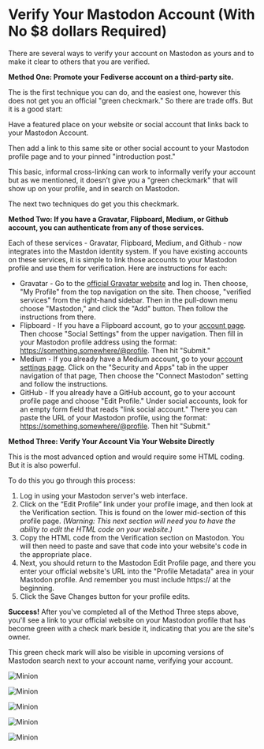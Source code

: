 # Verify Your Mastodon Account (With No $8 dollars Required)

There are several ways to verify your account on Mastodon as yours and to make it clear to others that you are verified.

**Method One: Promote your Fediverse account on a third-party site.**

The is the first technique you can do, and the easiest one, however this does not get you an official "green checkmark." So there are trade offs. But it is a good start:

Have a featured place on your website or social account that links back to your Mastodon Account.

Then add a link to this same site or other social account to your Mastodon profile page and to your pinned "introduction post."

This basic, informal cross-linking can work to informally verify your account but as we mentioned, it doesn’t give you a "green checkmark" that will show up on your profile, and in search on Mastodon.

The next two techniques do get you this checkmark.

**Method Two: If you have a Gravatar, Flipboard, Medium, or Github account, you can authenticate from any of those services.**

Each of these services - Gravatar, Flipboard, Medium, and Github - now integrates into the Mastdon identity system. If you have existing accounts on these services, it is simple to link those accounts to your Mastodon profile and use them for verification. Here are instructions for each:

- Gravatar - Go to the [official Gravatar website](https://en.gravatar.com/) and log in. Then choose, "My Profile" from the top navigation on the site. Then choose, "verified services" from the right-hand sidebar. Then in the pull-down menu choose "Mastodon," and click the "Add" button. Then follow the instructions from there.
- Flipboard - If you have a Flipboard account, go to your [account page](https://flipboard.com/settings/profile-settings). Then choose "Social Settings" from the upper navigation. Then fill in your Mastodon profile address using the format: https://something.somewhere/@profile. Then hit "Submit."
- Medium - If you already have a Medium account, go to your [account settings page](https://medium.com/me/settings/security). Click on the "Security and Apps" tab in the upper navigation of that page, Then choose the "Connect Mastodon" setting and follow the instructions.
- GitHub - If you already have a GitHub account, go to your account profile page and choose "Edit Profile." Under social accounts, look for an empty form field that reads "link social account." There you can paste the URL of your Mastodon profile, using the format: https://something.somewhere/@profile. Then hit "Submit."

**Method Three: Verify Your Account Via Your Website Directly**

This is the most advanced option and would require some HTML coding. But it is also powerful.

To do this you go through this process: 

1. Log in using your Mastodon server's web interface.
2. Click on the “Edit Profile” link under your profile image, and then look at the Verification section. This is found on the lower mid-section of this profile page. *(Warning: This next section will need you to have the ability to edit the HTML code on your website.)*
3. Copy the HTML code from the Verification section on Mastodon. You will then need to paste and save that code into your website's code in the appropriate place.
4. Next, you should return to the Mastodon Edit Profile page, and there you enter your official website's URL into the "Profile Metadata" area in your Mastodon profile. And remember you must include https:// at the beginning.
5. Click the Save Changes button for your profile edits.

**Success!** After you've completed all of the Method Three steps above, you'll see a link to your official website on your Mastodon profile that has become green with a check mark beside it, indicating that you are the site's owner.

This green check mark will also be visible in upcoming versions of Mastodon search next to your account name, verifying your account. 

![Minion](https://octodex.github.com/images/minion.png)

![Minion](https://octodex.github.com/images/minion.png)

![Minion](https://octodex.github.com/images/minion.png)

![Minion](https://octodex.github.com/images/minion.png)

![Minion](https://octodex.github.com/images/minion.png)
